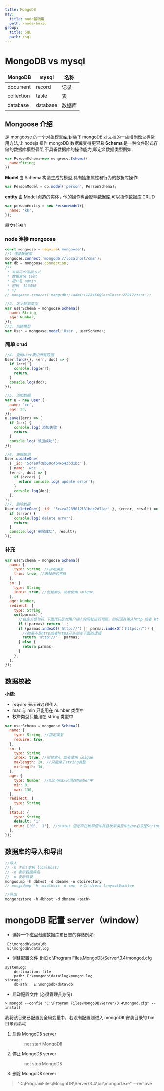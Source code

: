 ```yaml
---
title: MongoDB
nav:
  title: node基础篇
  path: /node-basic
group:
  title: SQL
  path: /sql
---
```


# MongoDB vs mysql

| MongoDB    | mysql    | 名称   |
| ---------- | -------- | ------ |
| document   | record   | 记录   |
| collection | table    | 表     |
| database   | database | 数据库 |

## Mongoose 介绍

是 mongoose 的一个对象模型库,封装了 mongoDB 对文档的一些增删改查等常用方法,让 nodejs 操作 mongoDB 数据库变得更容易 **Schema** 是一种文件形式存储的数据库模型骨架,不具备数据库的操作能力,即定义数据类型例如:

```javascript
var PersonSchema=new mongoose.Schema({
  name:String;
})
```

**Model** 由 Schema 构造生成的模型,具有抽象属性和行为的数据库操作

```javascript
var PersonModel = db.model('person', PersonSchema);
```

**entity** 由 Model 创造的实体，他的操作也会影响数据库,可以操作数据库 CRUD

```javascript
var personEntity = new PersonModel({
  name: 'kk',
});
```

[原文传送门](https://cnodejs.org/topic/504b4924e2b84515770103dd)

### node 连接 mongoose

```javascript
const mongoose = require('mongoose');
//1 连接数据库
mongoose.connect('mongodb://localhost/cms');
var db = mongoose.connection;
/**
 * 有密码的连接方式
 * 数据库名 test
 * 用户名 admin
 * 密码  123456
 * */
// mongoose.connect('mongodb://admin:123456@localhost:27017/test');

//2. 定义数据类型
var userSchema = mongoose.Schema({
  name: String,
  age: Number,
});
//3. 创建模型
var User = mongoose.model('User', userSchema);
```

### 简单 crud

```javascript
//4. 查询user表中所有数据
User.find({}, (err, doc) => {
  if (err) {
    console.log(err);
    return;
  }
  console.log(doc);
});

//5. 添加数据
var u = new User({
  name: 'cc',
  age: 20,
});
u.save((err) => {
  if (err) {
    console.log('添加失败');
    return;
  }
  console.log('添加成功');
});

//6. 更新数据
User.updateOne(
  { _id: '5c4e9fc8b60c4b4e543bd1bc' },
  { name: 'wcc' },
  (error, doc) => {
    if (error) {
      return console.log('update error');
    }
    console.log(doc);
  },
);
//7. 删除数据
User.deleteOne({ _id: '5c4ea2289012181bec2d71ac' }, (error, result) => {
  if (error) {
    console.log('delete error');
    return;
  }
  console.log('删除成功', result);
});
```

### 补充

```javascript
var userSchema = mongoose.Schema({
  name: {
    type: String, //指定类型
    trim: true, //去掉两边空格
  },
  sn: {
    type: String,
    index: true, //创建索引 或者使用 unique
  },
  age: Number,
  redirect: {
    type: String,
    set(parmas) {
      //自定义修饰符,下面代码是对用户输入的网址进行判断，如何没有输入http 或者 https 则进行补全
      if (!parmas) return '';
      if (parmas.indexOf('http://') || parmas.indexOf('https://')) {
        //如果不是http或者https开头则走下面的逻辑
        return 'http://' + parmas;
      } else {
        return parmas;
      }
    },
  },
});
```

## 数据校验

**小结:**

- require 表示该必须传入
- max 与 min 只能用在 number 类型中
- 枚举类型只能用在 string 类型中

```javascript
var userSchema = mongoose.Schema({
  name: {
    type: String, //指定类型
    require: true,
  },
  sn: {
    type: String,
    index: true, //创建索引 或者使用 unique
    maxlength: 20, //只能用于string类型
    minlength: 10,
  },
  age: {
    type: Number, //min与max必须在Number中
    min: 0,
    max: 130,
  },
  redirect: {
    type: String,
  },
  status: {
    type: String,
    default: '1',
    enum: ['0', '1'], //status 值必须在枚举值中并且枚举类型中type必须是String
  },
});
```

## 数据库的导入和导出

```javascript
//导入
// -h 主机(本机 localhost)
// -d 表示数据库名
// -o 表示目录
mongodump -h dbhost -d dbname -o dbdirectory
// mongodump -h localhost -d cms -o C:\Users\lanyee\Desktop

//导出
mongorestore -h dbhost -d dbname <path>

```

# mongoDB 配置 server（window）

- 选择一个磁盘创建数据库和日志的存储例如:

```
 E:\mongodb\data\db
 E:\mongodb\data\log
```

- 创建配置文件 比如 c:\Program Files\MongoDB\Server\3.4\mongod.cfg

```
systemLog:
    destination: file
    path: E:\mongodb\data\log\mongod.log
storage:
    dbPath:  E:\mongodb\data\db
```

- 启动配置文件 (必须管理员身份)

```
> mongod --config "C:\Program Files\MongoDB\Server\3.4\mongod.cfg" --install
```

我将该目录已配置到全局变量中，若没有配置则进入 mongoDB 安装目录的 bin 目录再启动

1. 启动 MongoDB server
   > net start MongoDB
2. 停止 MongoDB server
   > net stop MongoDB
3. 删除 MongoDB server

> "C:\ProgramFiles\MongoDB\Server\3.4\bin\mongod.exe" --remove
